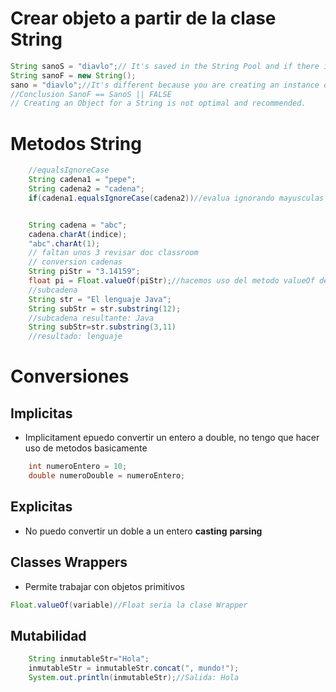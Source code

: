 # Crear objeto a partir de la clase String 
```JAVA
String sanoS = "diavlo";// It's saved in the String Pool and if there is another "diavlo" stored, it'll be not duplicated, just references the same memory slot
String sanoF = new String();
sano = "diavlo";//It's different because you are creating an instance of the class, so, even though the string "diavlo" is already stored in memory, it will not point at the same place but will be saved in a different place
//Conclusion SanoF == SanoS || FALSE
// Creating an Object for a String is not optimal and recommended.
```
# Metodos String
```JAVA
    //equalsIgnoreCase 
    String cadena1 = "pepe";
    String cadena2 = "cadena";
    if(cadena1.equalsIgnoreCase(cadena2))//evalua ignorando mayusculas


    String cadena = "abc";
    cadena.charAt(indice);
    "abc".charAt(1);
    // faltan unos 3 revisar doc classroom
    // conversion cadenas
    String piStr = "3.14159";
    float pi = Float.valueOf(piStr);//hacemos uso del metodo valueOf de la clase Float
    //subcadena
    String str = "El lenguaje Java";
    String subStr = str.substring(12);
    //subcadena resultante: Java
    String subStr=str.substring(3,11)
    //resultado: lenguaje
```
# Conversiones
## Implicitas
+ Implicitament epuedo convertir un entero a double, no tengo que hacer uso de metodos basicamente
```JAVA
    int numeroEntero = 10;
    double numeroDouble = numeroEntero;
```
## Explicitas
+ No puedo convertir un doble a un entero **casting** **parsing**

## Classes Wrappers
+ Permite trabajar con objetos primitivos
```JAVA
Float.valueOf(variable)//Float seria la clase Wrapper
```
## Mutabilidad

```JAVA
    String inmutableStr="Hola";
    inmutableStr = inmutableStr.concat(", mundo!");
    System.out.println(inmutableStr);//Salida: Hola
```

